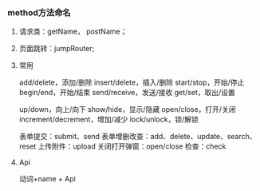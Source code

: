 ### method方法命名

1. 请求类：getName， postName；

2. 页面跳转：jumpRouter;

3. 常用 

   add/delete，添加/删除
   insert/delete，插入/删除
   start/stop，开始/停止
   begin/end，开始/结束
   send/receive，发送/接收
   get/set，取出/设置

   up/down，向上/向下
   show/hide，显示/隐藏
   open/close，打开/关闭
   increment/decrement，增加/减少
   lock/unlock，锁/解锁

   表单提交：submit、send
   表单增删改查：add、delete、update、search、reset
   上传附件：upload
   关闭打开弹窗：open/close
   检查：check
   
4. Api

   动词+name + Api

   

